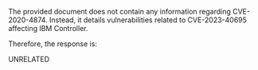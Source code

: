The provided document does not contain any information regarding CVE-2020-4874. Instead, it details vulnerabilities related to CVE-2023-40695 affecting IBM Controller.

Therefore, the response is:

UNRELATED